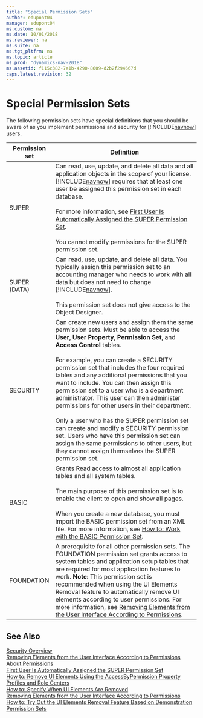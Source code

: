```yaml
---
title: "Special Permission Sets"
author: edupont04
manager: edupont04
ms.custom: na
ms.date: 10/01/2018
ms.reviewer: na
ms.suite: na
ms.tgt_pltfrm: na
ms.topic: article
ms.prod: "dynamics-nav-2018"
ms.assetid: f115c382-7a1b-4290-8609-d2b2f294667d
caps.latest.revision: 32
---
```

# Special Permission Sets
The following permission sets have special definitions that you should be aware of as you implement permissions and security for [!INCLUDE[navnow](includes/navnow_md.md)] users.  

|Permission set|Definition|  
|--------------------|----------------|  
|SUPER|Can read, use, update, and delete all data and all application objects in the scope of your license. [!INCLUDE[navnow](includes/navnow_md.md)] requires that at least one user be assigned this permission set in each database.<br /><br /> For more information, see [First User Is Automatically Assigned the SUPER Permission Set](First-User-Is-Automatically-Assigned-the-SUPER-Permission-Set.md).<br /><br /> You cannot modify permissions for the SUPER permission set.|  
|SUPER \(DATA\)|Can read, use, update, and delete all data. You typically assign this permission set to an accounting manager who needs to work with all data but does not need to change [!INCLUDE[navnow](includes/navnow_md.md)].<br /><br /> This permission set does not give access to the Object Designer.|  
|SECURITY|Can create new users and assign them the same permission sets. Must be able to access the **User**, **User Property**, **Permission Set**, and **Access Control** tables.<br /><br /> For example, you can create a SECURITY permission set that includes the four required tables and any additional permissions that you want to include. You can then assign this permission set to a user who is a department administrator. This user can then administer permissions for other users in their department.<br /><br /> Only a user who has the SUPER permission set can create and modify a SECURITY permission set. Users who have this permission set can assign the same permissions to other users, but they cannot assign themselves the SUPER permission set.|  
|BASIC|Grants Read access to almost all application tables and all system tables.<br /><br /> The main purpose of this permission set is to enable the client to open and show all pages.<br /><br /> When you create a new database, you must import the BASIC permission set from an XML file. For more information, see [How to: Work with the BASIC Permission Set](how-to-work-with-the-basic-permission-set.md).|  
|FOUNDATION|A prerequisite for all other permission sets. The FOUNDATION permission set grants access to system tables and application setup tables that are required for most application features to work. **Note:**  This permission set is recommended when using the UI Elements Removal feature to automatically remove UI elements according to user permissions. For more information, see [Removing Elements from the User Interface According to Permissions](Removing-Elements-from-the-User-Interface-According-to-Permissions.md).|  

## See Also  
 [Security Overview](Security-Overview.md)   
 [Removing Elements from the User Interface According to Permissions](Removing-Elements-from-the-User-Interface-According-to-Permissions.md)   
 [About Permissions](About-Permissions.md)   
 [First User Is Automatically Assigned the SUPER Permission Set](First-User-Is-Automatically-Assigned-the-SUPER-Permission-Set.md)   
 [How to: Remove UI Elements Using the AccessByPermission Property](How-to--Remove-UI-Elements-Using-the-AccessByPermission-Property.md)   
 [Profiles and Role Centers](Profiles-and-Role-Centers.md)   
 [How to: Specify When UI Elements Are Removed](How-to--Specify-When-UI-Elements-Are-Removed.md)   
 [Removing Elements from the User Interface According to Permissions](Removing-Elements-from-the-User-Interface-According-to-Permissions.md)   
 [How to: Try Out the UI Elements Removal Feature Based on Demonstration Permission Sets](How-to--Try-Out-the-UI-Elements-Removal-Feature-Based-on-Demonstration-Permission-Sets.md)  
 <!-- [Administration Outside of the Clients](Administration-Outside-of-the-Clients.md) -->
